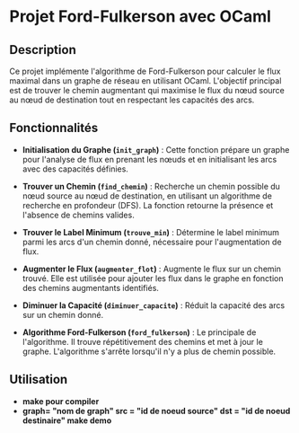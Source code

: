 # Projet Ford-Fulkerson avec OCaml

## Description

Ce projet implémente l'algorithme de Ford-Fulkerson pour calculer le flux maximal dans un graphe de réseau en utilisant OCaml. L'objectif principal est de trouver le chemin augmentant qui maximise le flux du nœud source au nœud de destination tout en respectant les capacités des arcs.

## Fonctionnalités

- **Initialisation du Graphe (`init_graph`)** : Cette fonction prépare un graphe pour l'analyse de flux en prenant les nœuds et en initialisant les arcs avec des capacités définies.

- **Trouver un Chemin (`find_chemin`)** : Recherche un chemin possible du nœud source au nœud de destination, en utilisant un algorithme de recherche en profondeur (DFS). La fonction retourne la présence et l'absence de chemins valides.

- **Trouver le Label Minimum (`trouve_min`)** : Détermine le label minimum parmi les arcs d'un chemin donné, nécessaire pour l'augmentation de flux.

- **Augmenter le Flux (`augmenter_flot`)** : Augmente le flux sur un chemin trouvé. Elle est utilisée pour ajouter les flux dans le graphe en fonction des chemins augmentants identifiés.

- **Diminuer la Capacité (`diminuer_capacite`)** : Réduit la capacité des arcs sur un chemin donné.

- **Algorithme Ford-Fulkerson (`ford_fulkerson`)** : Le principale de l'algorithme. Il trouve répétitivement des chemins et met à jour le graphe. L'algorithme s'arrête lorsqu'il n'y a plus de chemin possible.

## Utilisation

- **make pour compiler**
- **graph= "nom de graph" src = "id de noeud source" dst = "id de noeud destinaire" make demo**
